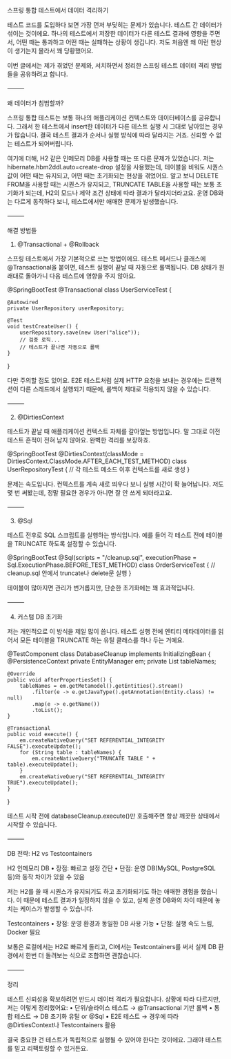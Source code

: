 스프링 통합 테스트에서 데이터 격리하기

테스트 코드를 도입하다 보면 가장 먼저 부딪히는 문제가 있습니다. 테스트 간 데이터가 섞이는 것이에요. 하나의 테스트에서 저장한 데이터가 다른 테스트 결과에 영향을 주면서, 어떤 때는 통과하고 어떤 때는 실패하는 상황이 생깁니다. 저도 처음엔 왜 이런 현상이 생기는지 몰라서 꽤 당황했어요.

이번 글에서는 제가 겪었던 문제와, 서치하면서 정리한 스프링 테스트 데이터 격리 방법들을 공유하려고 합니다.

⸻

왜 데이터가 침범할까?

스프링 통합 테스트는 보통 하나의 애플리케이션 컨텍스트와 데이터베이스를 공유합니다. 그래서 한 테스트에서 insert한 데이터가 다른 테스트 실행 시 그대로 남아있는 경우가 많습니다. 결국 테스트 결과가 순서나 실행 방식에 따라 달라지는 거죠. 신뢰할 수 없는 테스트가 되어버립니다.

여기에 더해, H2 같은 인메모리 DB를 사용할 때는 또 다른 문제가 있었습니다. 저는 hibernate.hbm2ddl.auto=create-drop 설정을 사용했는데, 테이블을 비워도 시퀀스 값이 어떤 때는 유지되고, 어떤 때는 초기화되는 현상을 겪었어요. 알고 보니 DELETE FROM을 사용할 때는 시퀀스가 유지되고, TRUNCATE TABLE을 사용할 때는 보통 초기화가 되는데, H2의 모드나 제약 조건 상태에 따라 결과가 달라지더라고요. 운영 DB와는 다르게 동작하다 보니, 테스트에서만 애매한 문제가 발생했습니다.

⸻

해결 방법들

1. @Transactional + @Rollback

스프링 테스트에서 가장 기본적으로 쓰는 방법이에요. 테스트 메서드나 클래스에 @Transactional을 붙이면, 테스트 실행이 끝날 때 자동으로 롤백됩니다. DB 상태가 원래대로 돌아가니 다음 테스트에 영향을 주지 않아요.

@SpringBootTest
@Transactional
class UserServiceTest {

    @Autowired
    private UserRepository userRepository;

    @Test
    void testCreateUser() {
        userRepository.save(new User("alice"));
        // 검증 로직...
        // 테스트가 끝나면 자동으로 롤백
    }
}

다만 주의할 점도 있어요. E2E 테스트처럼 실제 HTTP 요청을 보내는 경우에는 트랜잭션이 다른 스레드에서 실행되기 때문에, 롤백이 제대로 적용되지 않을 수 있습니다.

⸻

2. @DirtiesContext

테스트가 끝날 때 애플리케이션 컨텍스트 자체를 갈아엎는 방법입니다. 말 그대로 이전 테스트 흔적이 전혀 남지 않아요. 완벽한 격리를 보장하죠.

@SpringBootTest
@DirtiesContext(classMode = DirtiesContext.ClassMode.AFTER_EACH_TEST_METHOD)
class UserRepositoryTest {
    // 각 테스트 메소드 이후 컨텍스트를 새로 생성
}

문제는 속도입니다. 컨텍스트를 계속 새로 띄우다 보니 실행 시간이 확 늘어납니다. 저도 몇 번 써봤는데, 정말 필요한 경우가 아니면 잘 안 쓰게 되더라고요.

⸻

3. @Sql

테스트 전후로 SQL 스크립트를 실행하는 방식입니다. 예를 들어 각 테스트 전에 테이블을 TRUNCATE 하도록 설정할 수 있습니다.

@SpringBootTest
@Sql(scripts = "/cleanup.sql", executionPhase = Sql.ExecutionPhase.BEFORE_TEST_METHOD)
class OrderServiceTest {
    // cleanup.sql 안에서 truncate나 delete문 실행
}

테이블이 많아지면 관리가 번거롭지만, 단순한 초기화에는 꽤 효과적입니다.

⸻

4. 커스텀 DB 초기화

저는 개인적으로 이 방식을 제일 많이 씁니다. 테스트 실행 전에 엔티티 메타데이터를 읽어서 모든 테이블을 TRUNCATE 하는 유틸 클래스를 하나 두는 거예요.

@TestComponent
class DatabaseCleanup implements InitializingBean {
    @PersistenceContext
    private EntityManager em;
    private List<String> tableNames;

    @Override
    public void afterPropertiesSet() {
        tableNames = em.getMetamodel().getEntities().stream()
            .filter(e -> e.getJavaType().getAnnotation(Entity.class) != null)
            .map(e -> e.getName())
            .toList();
    }

    @Transactional
    public void execute() {
        em.createNativeQuery("SET REFERENTIAL_INTEGRITY FALSE").executeUpdate();
        for (String table : tableNames) {
            em.createNativeQuery("TRUNCATE TABLE " + table).executeUpdate();
        }
        em.createNativeQuery("SET REFERENTIAL_INTEGRITY TRUE").executeUpdate();
    }
}

테스트 시작 전에 databaseCleanup.execute()만 호출해주면 항상 깨끗한 상태에서 시작할 수 있습니다.

⸻

DB 전략: H2 vs Testcontainers

H2 인메모리 DB
	•	장점: 빠르고 설정 간단
	•	단점: 운영 DB(MySQL, PostgreSQL 등)와 동작 차이가 있을 수 있음

저는 H2를 쓸 때 시퀀스가 유지되기도 하고 초기화되기도 하는 애매한 경험을 했습니다. 이 때문에 테스트 결과가 일정하지 않을 수 있고, 실제 운영 DB와의 차이 때문에 놓치는 케이스가 발생할 수 있습니다.

Testcontainers
	•	장점: 운영 환경과 동일한 DB 사용 가능
	•	단점: 실행 속도 느림, Docker 필요

보통은 로컬에서는 H2로 빠르게 돌리고, CI에서는 Testcontainers를 써서 실제 DB 환경에서 한번 더 돌려보는 식으로 조합하면 괜찮습니다.

⸻

정리

테스트 신뢰성을 확보하려면 반드시 데이터 격리가 필요합니다. 상황에 따라 다르지만, 저는 이렇게 정리했어요:
	•	단위/슬라이스 테스트 → @Transactional 기반 롤백
	•	통합 테스트 → DB 초기화 유틸 or @Sql
	•	E2E 테스트 → 경우에 따라 @DirtiesContext나 Testcontainers 활용

결국 중요한 건 테스트가 독립적으로 실행될 수 있어야 한다는 것이에요. 그래야 테스트를 믿고 리팩토링할 수 있거든요.

